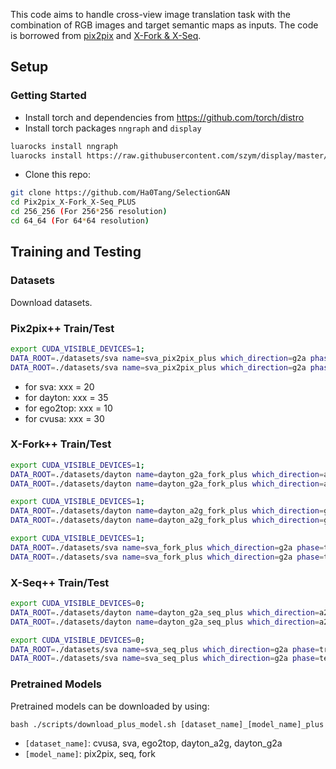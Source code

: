 This code aims to handle cross-view image translation task with the combination of RGB images and target semantic maps as inputs.
The code is borrowed from [pix2pix](https://github.com/phillipi/pix2pix) and [X-Fork & X-Seq](https://github.com/kregmi/cross-view-image-synthesis). 

## Setup

### Getting Started
- Install torch and dependencies from https://github.com/torch/distro
- Install torch packages `nngraph` and `display`
```bash
luarocks install nngraph
luarocks install https://raw.githubusercontent.com/szym/display/master/display-scm-0.rockspec
```
- Clone this repo:
```bash
git clone https://github.com/Ha0Tang/SelectionGAN
cd Pix2pix_X-Fork_X-Seq_PLUS
cd 256_256 (For 256*256 resolution)
cd 64_64 (For 64*64 resolution)
```

## Training and Testing
### Datasets
Download datasets.

### Pix2pix++ Train/Test
```bash
export CUDA_VISIBLE_DEVICES=1;
DATA_ROOT=./datasets/sva name=sva_pix2pix_plus which_direction=g2a phase=train niter=xxx th train_pix2pix.lua;
DATA_ROOT=./datasets/sva name=sva_pix2pix_plus which_direction=g2a phase=test which_epoch=xxx th test_pix2pix.lua;
```
- for sva: xxx = 20
- for dayton: xxx = 35
- for ego2top: xxx = 10
- for cvusa: xxx = 30

### X-Fork++ Train/Test
```bash
export CUDA_VISIBLE_DEVICES=1;
DATA_ROOT=./datasets/dayton name=dayton_g2a_fork_plus which_direction=a2g phase=train niter=35 th train_fork.lua;
DATA_ROOT=./datasets/dayton name=dayton_g2a_fork_plus which_direction=a2g phase=test which_epoch=35 th test_fork.lua;

export CUDA_VISIBLE_DEVICES=1;
DATA_ROOT=./datasets/dayton name=dayton_a2g_fork_plus which_direction=g2a phase=train niter=35 th train_fork.lua;
DATA_ROOT=./datasets/dayton name=dayton_a2g_fork_plus which_direction=g2a phase=test which_epoch=35 th test_fork.lua;

export CUDA_VISIBLE_DEVICES=1;
DATA_ROOT=./datasets/sva name=sva_fork_plus which_direction=g2a phase=train niter=20 th train_fork.lua;
DATA_ROOT=./datasets/sva name=sva_fork_plus which_direction=g2a phase=test which_epoch=20 th test_fork.lua;
```

### X-Seq++ Train/Test
```bash
export CUDA_VISIBLE_DEVICES=0;
DATA_ROOT=./datasets/dayton name=dayton_g2a_seq_plus which_direction=a2g phase=train niter=35 th train_seq.lua;
DATA_ROOT=./datasets/dayton name=dayton_g2a_seq_plus which_direction=a2g phase=test which_epoch=35 th test_seq.lua;

export CUDA_VISIBLE_DEVICES=0;
DATA_ROOT=./datasets/sva name=sva_seq_plus which_direction=g2a phase=train niter=20 th train_seq.lua;
DATA_ROOT=./datasets/sva name=sva_seq_plus which_direction=g2a phase=test which_epoch=20 th test_seq.lua;
```

### Pretrained Models
Pretrained models can be downloaded by using:
```
bash ./scripts/download_plus_model.sh [dataset_name]_[model_name]_plus
```
- `[dataset_name]`: cvusa, sva, ego2top, dayton_a2g, dayton_g2a
- `[model_name]`: pix2pix, seq, fork
